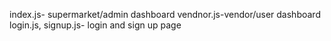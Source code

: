 index.js- supermarket/admin dashboard
vendnor.js-vendor/user dashboard
login.js, signup.js- login and sign up page
